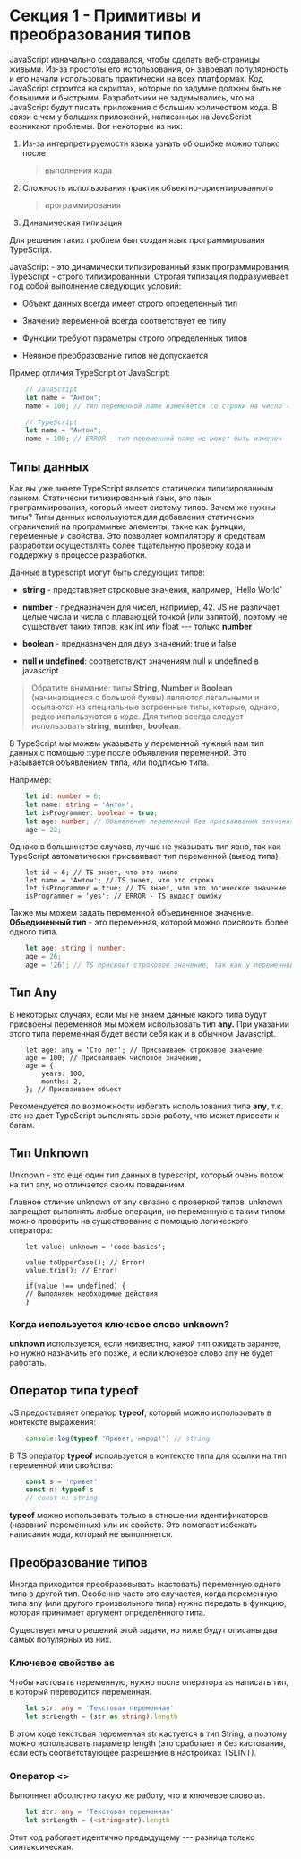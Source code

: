 # Секция 1 - Примитивы и преобразования типов

JavaScript изначально создавался, чтобы сделать веб-страницы живыми.
Из-за простоты его использования, он завоевал популярность и его начали
использовать практически на всех платформах. Код JavaScript строится на
скриптах, которые по задумке должны быть не большими и быстрыми.
Разработчики не задумывались, что на JavaScript будут писать приложения
с большим количеством кода. В связи с чем у больших приложений,
написанных на JavaScript возникают проблемы. Вот некоторые из них:

1.  Из-за интерпретируемости языка узнать об ошибке можно только после
    > выполнения кода

2.  Сложность использования практик объектно-ориентированного
    > программирования

3.  Динамическая типизация

Для решения таких проблем был создан язык программирования TypeScript.

JavaScript - это динамически типизированный язык программирования.
TypeScript - строго типизированный. Строгая типизация подразумевает под
собой выполнение следующих условий:

-   Объект данных всегда имеет строго определенный тип

-   Значение переменной всегда соответствует ее типу

-   Функции требуют параметры строго определенных типов

-   Неявное преобразование типов не допускается

Пример отличия TypeScript от JavaScript:

```ts
    // JavaScript
    let name = "Антон";
    name = 100; // тип переменной name изменяется со строки на число - никаких проблем

    // TypeScript
    let name = "Антон";
    name = 100; // ERROR - тип переменной name не может быть изменен
```

## Типы данных

Как вы уже знаете TypeScript является статически типизированным языком.
Статически типизированный язык, это язык программирования, который имеет
систему типов. Зачем же нужны типы? Типы данных используются для
добавления статических ограничений на программные элементы, такие как
функции, переменные и свойства. Это позволяет компилятору и средствам
разработки осуществлять более тщательную проверку кода и поддержку в
процессе разработки.

Данные в typescript могут быть следующих типов:

-   **string** - представляет строковые значения, например, \'Hello World\'

-   **number** - предназначен для чисел, например, 42. JS не различает целые числа и числа с плавающей точкой (или запятой), поэтому не существует таких типов, как int или float --- только **number**

-   **boolean** - предназначен для двух значений: true и false

-   **null и undefined**: соответствуют значениям null и undefined в javascript


>Обратите внимание: типы **String**, **Number** и **Boolean** (начинающиеся с большой буквы) являются легальными и ссылаются на специальные встроенные типы, которые, однако, редко используются в коде. Для типов всегда следует использовать **string**, **number**, **boolean**.


В TypeScript мы можем указывать у переменной нужный нам тип данных с
помощью :type после объявления переменной. Это называется объявлением
типа, или подписью типа.

Например:

```ts
    let id: number = 6;
    let name: string = 'Антон';
    let isProgrammer: boolean = true;
    let age: number; // Объявление переменной без присваивания значения
    age = 22;
```

Однако в большинстве случаев, лучше не указывать тип явно, так как
TypeScript автоматически присваивает тип переменной (вывод типа).

```
    let id = 6; // TS знает, что это число
    let name = 'Антон'; // TS знает, что это строка
    let isProgrammer = true; // TS знает, что это логическое значение
    isProgrammer = 'yes'; // ERROR - TS выдаст ошибку
```

Также мы можем задать переменной объединенное значение. **Объединенный
тип** - это переменная, которой можно присвоить более одного типа.

```ts
    let age: string | number;
    age = 26;
    age = '26'; // TS присвоит строковое значение, так как у переменной age указано 2 возможных типа 
```

## Тип Any

В некоторых случаях, если мы не знаем данные какого типа будут присвоены
переменной мы можем использовать тип **any.** При указании этого типа
переменная будет вести себя как и в обычном Javascript.

```
    let age: any = 'Сто лет'; // Присваиваем строковое значение
    age = 100; // Присваиваем числовое значение,
    age = {
        years: 100,
        months: 2,
    }; // Присваиваем объект 
```

Рекомендуется по возможности избегать использования типа **any**, т.к.
это не дает TypeScript выполнять свою работу, что может привести к
багам.

## Тип Unknown

Unknown - это еще один тип данных в typescript, который очень похож на
тип any, но отличается своим поведением.

Главное отличие unknown от any связано с проверкой типов. unknown
запрещает выполнять любые операции, но переменную с таким типом можно
проверить на существование с помощью логического оператора:

```
    let value: unknown = 'code-basics';

    value.toUpperCase(); // Error!
    value.trim(); // Error!

    if(value !== undefined) {
    // Выполняем необходимые действия 
    }
```

### Когда используется ключевое слово unknown?
**unknown** используется, если неизвестно, какой тип ожидать заранее, но нужно назначить его позже, и если ключевое слово any не будет работать. 

## Оператор типа typeof

JS предоставляет оператор **typeof**, который можно использовать в
контексте выражения:

```ts
    console.log(typeof 'Привет, народ!') // string
```

В TS оператор **typeof** используется в контексте типа для ссылки на тип
переменной или свойства:

```ts
    const s = 'привет'
    const n: typeof s
    // const n: string
```

**typeof** можно использовать только в отношении идентификаторов
(названий переменных) или их свойств. Это помогает избежать написания
кода, который не выполняется.

## Преобразование типов

Иногда приходится преобразовывать (кастовать) переменную одного типа в
другой тип. Особенно часто это случается, когда переменную типа any (или
другого произвольного типа) нужно передать в функцию, которая принимает
аргумент определённого типа.

Существует много решений этой задачи, но ниже будут описаны два самых
популярных из них.

### Ключевое свойство as

Чтобы кастовать переменную, нужно после оператора as написать тип, в
который переводится переменная.

```ts
    let str: any = 'Текстовая переменная'
    let strLength = (str as string).length
```

В этом коде текстовая переменная str кастуется в тип String, а поэтому
можно использовать параметр length (это сработает и без кастования, если
есть соответствующее разрешение в настройках TSLINT).

### Оператор \<\>

Выполняет абсолютно такую же работу, что и ключевое слово as.

```ts
    let str: any = 'Текстовая переменная'
    let strLength = (<string>str).length
```

Этот код работает идентично предыдущему --- разница только
синтаксическая.
